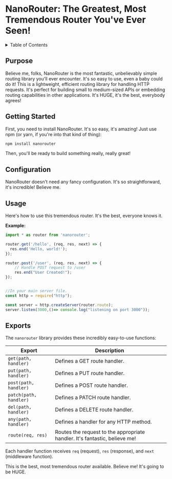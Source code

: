 # NanoRouter: The Greatest, Most Tremendous Router You've Ever Seen!

<!-- TABLE OF CONTENTS -->
<details>
  <summary>Table of Contents</summary>
  <ul>
    <li><a href="#purpose">Purpose</a></li>
    <li><a href="#getting-started">Getting Started</a></li>
    <li><a href="#usage">Usage</a></li>
    <li><a href="#exports-documentation">Exports Documentation</a></li>
  </ul>
</details>


## <a name="purpose"></a>Purpose

Believe me, folks, NanoRouter is the most fantastic, unbelievably simple routing library you'll ever encounter. It's so easy to use, even a baby could do it!  This is a lightweight, efficient routing library for handling HTTP requests. It's perfect for building small to medium-sized APIs or embedding routing capabilities in other applications.  It's HUGE, it's the best, everybody agrees!

## <a name="getting-started"></a>Getting Started

First, you need to install NanoRouter.  It's so easy, it's amazing! Just use npm (or yarn, if you're into that kind of thing):

```bash
npm install nanorouter
```

Then, you'll be ready to build something really, really great!


## <a name="configuration"></a>Configuration

NanoRouter doesn't need any fancy configuration. It's so straightforward, it's incredible!  Believe me.


## <a name="usage"></a>Usage

Here's how to use this tremendous router.  It's the best, everyone knows it.

**Example:**

```javascript
import * as router from 'nanorouter';

router.get('/hello', (req, res, next) => {
  res.end('Hello, world!');
});

router.post('/user', (req, res, next) => {
    // Handle POST request to /user
    res.end("User Created!");
});


//In your main server file.
const http = require("http");

const server = http.createServer(router.route);
server.listen(3000,()=> console.log("listening on port 3000"));
```

## <a name="exports-documentation"></a>Exports


The `nanorouter` library provides these incredibly easy-to-use functions:


| Export     | Description                                                                 |
|--------------|-----------------------------------------------------------------------------|
| `get(path, handler)` | Defines a GET route handler.                                            |
| `put(path, handler)`  | Defines a PUT route handler.                                             |
| `post(path, handler)` | Defines a POST route handler.                                            |
| `patch(path, handler)`| Defines a PATCH route handler.                                           |
| `del(path, handler)`  | Defines a DELETE route handler.                                          |
| `any(path, handler)`  | Defines a handler for any HTTP method.                                   |
| `route(req, res)`     | Routes the request to the appropriate handler.  It's fantastic, believe me! |


Each handler function receives `req` (request), `res` (response), and `next` (middleware function).


This is the best, most tremendous router available.  Believe me!  It's going to be HUGE.

